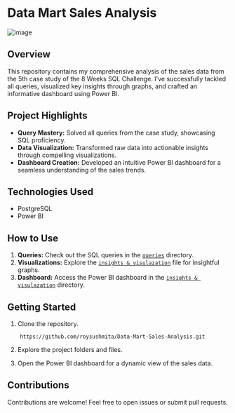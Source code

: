 # Data Mart Sales Analysis 

![image](https://github.com/roysushmita/Data-Mart-Sales-Analysis/assets/129031314/9b1043c6-a2e1-4099-9300-729d1c723f3b)

## Overview

This repository contains my comprehensive analysis of the sales data from the 5th case study of the 8 Weeks SQL Challenge. I've successfully tackled all queries, visualized key insights through graphs, and crafted an informative dashboard using Power BI.

## Project Highlights

- **Query Mastery:** Solved all queries from the case study, showcasing SQL proficiency.
- **Data Visualization:** Transformed raw data into actionable insights through compelling visualizations.
- **Dashboard Creation:** Developed an intuitive Power BI dashboard for a seamless understanding of the sales trends.

## Technologies Used

- PostgreSQL
- Power BI

## How to Use

1. **Queries:** Check out the SQL queries in the [`queries`](https://github.com/roysushmita/Data-Mart-Sales-Analysis/blob/main/query/Data%20mart%20sales%20analysis.sql) directory.
2. **Visualizations:** Explore the [`insights & visulazation`](https://github.com/roysushmita/Data-Mart-Sales-Analysis/blob/main/insigths%20%26%20visualization/Insights.md) file for insightful graphs.
3. **Dashboard:** Access the Power BI dashboard in the [`insights & visulazation`](https://github.com/roysushmita/Data-Mart-Sales-Analysis/blob/main/insigths%20%26%20visualization/dashboard(sales_analysis).pbix) directory.

## Getting Started

1. Clone the repository.
```
    https://github.com/roysushmita/Data-Mart-Sales-Analysis.git
```
2. Explore the project folders and files.

3. Open the Power BI dashboard for a dynamic view of the sales data.

## Contributions
Contributions are welcome! Feel free to open issues or submit pull requests.
